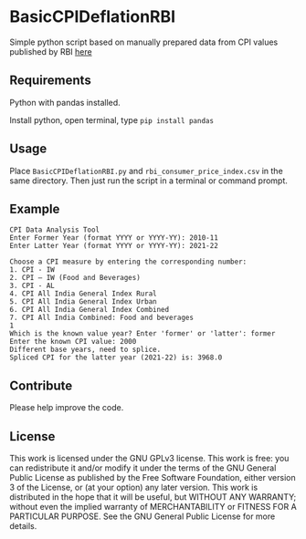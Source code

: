 # BasicCPIDeflationRBI

Simple python script based on manually prepared data from CPI values published by RBI [here](https://www.rbi.org.in/scripts/AnnualPublications.aspx?head=Handbook%20of%20Statistics%20on%20Indian%20Economy)


## Requirements

Python with pandas installed.

Install python,
open terminal, type 
`pip install pandas`

## Usage

Place `BasicCPIDeflationRBI.py` and `rbi_consumer_price_index.csv` in the same directory.
Then just run the script in a terminal or command prompt. 

## Example

```shell
CPI Data Analysis Tool
Enter Former Year (format YYYY or YYYY-YY): 2010-11
Enter Latter Year (format YYYY or YYYY-YY): 2021-22

Choose a CPI measure by entering the corresponding number:
1. CPI - IW
2. CPI – IW (Food and Beverages)
3. CPI - AL
4. CPI All India General Index Rural
5. CPI All India General Index Urban
6. CPI All India General Index Combined
7. CPI All India Combined: Food and beverages
1
Which is the known value year? Enter 'former' or 'latter': former
Enter the known CPI value: 2000
Different base years, need to splice.
Spliced CPI for the latter year (2021-22) is: 3968.0
````

## Contribute
Please help improve the code.

## License
This work is licensed under the GNU GPLv3 license. This work is free: you can redistribute it and/or modify it under the terms of the GNU General Public License as published by the Free Software Foundation, either version 3 of the License, or (at your option) any later version. This work is distributed in the hope that it will be useful, but WITHOUT ANY WARRANTY; without even the implied warranty of MERCHANTABILITY or FITNESS FOR A PARTICULAR PURPOSE. See the GNU General Public License for more details.
